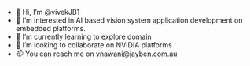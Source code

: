 - 👋 Hi, I’m @vivekJB1
- 👀 I’m interested in AI based vision system application development on embedded platforms.
- 🌱 I’m currently learning to explore domain
- 💞️ I’m looking to collaborate on NVIDIA platforms
- 📫 You can reach me on vnawani@jayben.com.au

<!---
vivekJB1/vivekJB1 is a ✨ special ✨ repository because its `README.md` (this file) appears on your GitHub profile.
You can click the Preview link to take a look at your changes.
--->
